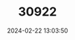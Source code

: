 ---
title: "30922"
category: "Cyrtandra giffardii"
draft: false
date: 2024-02-22 13:03:50
languages:
  English: ["Giffard's Cyrtandra"]
---